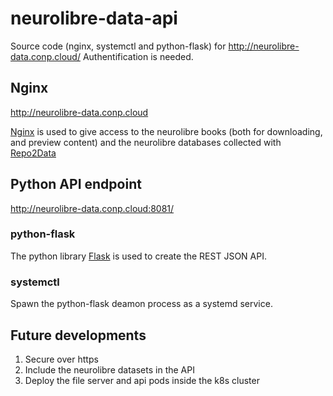 # neurolibre-data-api
Source code (nginx, systemctl and python-flask) for http://neurolibre-data.conp.cloud/
Authentification is needed.

## Nginx
http://neurolibre-data.conp.cloud

[Nginx](https://www.nginx.com/) is used to give access to the neurolibre books (both for downloading, and preview content) and the neurolibre databases collected with [Repo2Data](https://github.com/SIMEXP/Repo2Data)

## Python API endpoint
http://neurolibre-data.conp.cloud:8081/
### python-flask
The python library [Flask](https://flask.palletsprojects.com/en/1.1.x/) is used to create the REST JSON API.
### systemctl
Spawn the python-flask deamon process as a systemd service.

## Future developments
1. Secure over https
2. Include the neurolibre datasets in the API
3. Deploy the file server and api pods inside the k8s cluster

